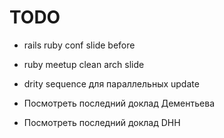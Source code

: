 # TODO

- rails ruby conf slide before
- ruby meetup clean arch slide

- drity sequence для параллельных update

- Посмотреть последний доклад Дементьева
- Посмотреть последний доклад DHH
